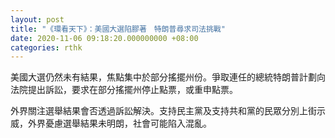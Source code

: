 ```yaml
---
layout: post
title: "《環看天下》：美國大選陷膠著　特朗普尋求司法挑戰"
date: 2020-11-06 09:18:20.000000000 +08:00
categories: rthk
---
```


美國大選仍然未有結果，焦點集中於部分搖擺州份。爭取連任的總統特朗普計劃向法院提出訴訟，要求在部分搖擺州停止點票，或重申點票。

外界關注選舉結果會否透過訴訟解決。支持民主黨及支持共和黨的民眾分別上街示威，外界憂慮選舉結果未明朗，社會可能陷入混亂。
